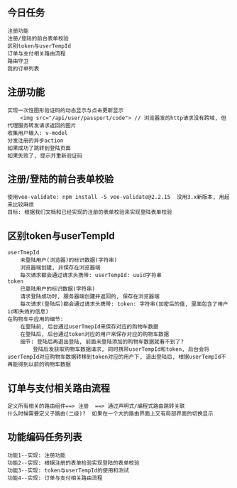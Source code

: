 ## 今日任务
	注册功能
	注册/登陆的前台表单校验
	区别token与userTempId
	订单与支付相关路由流程
	路由守卫
	我的订单列表

## 注册功能
	实现一次性图形验证码的动态显示与点击更新显示
		<img src="/api/user/passport/code"> // 浏览器发的http请求没有跨域, 但代理服务转发请求返回的图片
	收集用户输入: v-model
	分发注册的异步action
	如果成功了跳转到登陆页面
	如果失败了, 提示并重新验证码

## 注册/登陆的前台表单校验
	使用vee-validate: npm install -S vee-validate@2.2.15  没用3.x新版本, 用起来比较麻烦
	目标: 根据我们文档和已经实现的注册的表单校验来实现登陆表单校验

## 区别token与userTempId
	userTmepId
		未登陆用户(浏览器)的标识数据(字符串)
		浏览器端创建, 并保存在浏览器端
		每次请求都会通过请求头携带: userTempId: uuid字符串
	token
		已登陆用户的标识数据(字符串)
		请求登陆成功时, 服务器端创建并返回的, 保存在浏览器端
		每次请求(登陆后)都会通过请求头携带: token: 字符串(加密后的值, 里面包含了用户id和失效的信息)
	在购物车中应用的细节:
		在登陆前, 后台通过userTmepId来保存对应的购物车数据
		在登陆后, 后台通过token对应的用户来保存对应的购物车数据
		细节: 登陆后再退出登陆, 前面未登陆添加的购物车数据就看不到了?
			登陆后发获取购物车数据请求, 同时携带userTempId和token, 后台会将userTempId对应购物车数据转移到token对应的用户下, 退出登陆后, 根据userTempId不再能得到以前的购物车数据

## 订单与支付相关路由流程
	定义所有相关的路由组件==> 注册  ==> 通过声明式/编程式路由跳转关联
	什么时候需要定义子路由(二级)?  如果在一个大的路由界面上又有局部界面的切换显示

## 功能编码任务列表
	功能1--实现: 注册功能
	功能2--实现: 根据注册的表单检验实现登陆的表单校验
	功能3--实现: token与userTempId的使用和测试
	功能4--实现: 订单与支付相关路由流程